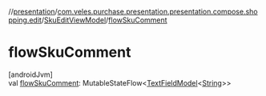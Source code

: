//[presentation](../../../index.md)/[com.veles.purchase.presentation.presentation.compose.shopping.edit](../index.md)/[SkuEditViewModel](index.md)/[flowSkuComment](flow-sku-comment.md)

# flowSkuComment

[androidJvm]\
val [flowSkuComment](flow-sku-comment.md): MutableStateFlow&lt;[TextFieldModel](../../com.veles.purchase.presentation.model.core/-text-field-model/index.md)&lt;[String](https://kotlinlang.org/api/latest/jvm/stdlib/kotlin/-string/index.html)&gt;&gt;
